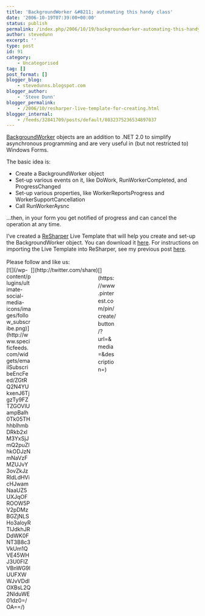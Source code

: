 ```yaml
---
title: 'BackgroundWorker &#8211; automating this handy class'
date: '2006-10-19T07:39:00+00:00'
status: publish
permalink: /index.php/2006/10/19/backgroundworker-automating-this-handy-class
author: stevedunn
excerpt: ''
type: post
id: 91
category:
    - Uncategorised
tag: []
post_format: []
blogger_blog:
    - stevedunns.blogspot.com
blogger_author:
    - 'Steve Dunn'
blogger_permalink:
    - /2006/10/resharper-live-template-for-creating.html
blogger_internal:
    - /feeds/32841709/posts/default/8032375236534897037
---
```

[BackgroundWorker](http://msdn2.microsoft.com/en-us/library/system.componentmodel.backgroundworker.aspx) objects are an addition to .NET 2.0 to simplify asynchronous programming and are very useful in (but not restricted to) Windows Forms.

The basic idea is:

- Create a BackgroundWorker object
- Set-up various events on it, like DoWork, RunWorkerCompleted, and ProgressChanged
- Set-up various properties, like WorkerReportsProgress and WorkerSupportCancellation
- Call RunWorkerAysnc

…then, in your form you get notified of progress and can cancel the operation at any time.

I’ve created a [ReSharper](http://www.jetbrains.com/resharper/) Live Template that will help you create and set-up the BackgroundWorker object. You can download it [here](http://files.dunnhq.com/backgroundWorkerLiveTemplate.xml). For instructions on importing the Live Template into ReSharper, see my previous post [here](http://stevedunns.blogspot.com/2006/10/resharper-live-templates-for-validating.html).

<div class="sfsi_Sicons" style="width: 100%; display: inline-block; vertical-align: middle; text-align:left"><div style="margin:0px 8px 0px 0px; line-height: 24px"><span>Please follow and like us:</span></div><div class="sfsi_socialwpr"><div class="sf_subscrbe" style="text-align:left;float:left;width:64px">[![](/wp-content/plugins/ultimate-social-media-icons/images/follow_subscribe.png)](http://www.specificfeeds.com/widgets/emailSubscribeEncFeed/ZGtRQ2N4YUkxenJ6TjgzTy9FZTZGOVlUampBalh0Tk05THhhblhmbDRkb2xlM3YxSjJmQ2puZlhkODJzNmNaVzFMZUJvY3ovZkJzRldLdHVicHJwamNaaUZ5UXJqOFROOW5PV2pDMzBGZjNLSHo3aloyRTlJdkhJRDdWK0FNT3B8c3VkUm1QVE45WHJ3U0FIZVBnWG9lUUFXWWJvVDdIOXBsL2Q2NlduWE01dz0=/OA==/)</div><div class="sf_fb" style="text-align:left;width:98px"><div action="like" class="fb-like" data-layout="button" data-share="true" href="" send="false" showfaces="false" width="180"></div></div><div class="sf_twiter" style="text-align:left;float:left;width:auto">[](http://twitter.com/share)</div><div class="sf_pinit" style="text-align:left;float:left;line-height: 20px;width:47px">[](https://www.pinterest.com/pin/create/button/?url=&media=&description=)</div><div class="sf_google" style="text-align:left;float:left;max-width:62px;min-width:35px;"><div class="g-plusone" data-annotation="none" data-href="" data-size="large"></div></div></div></div>